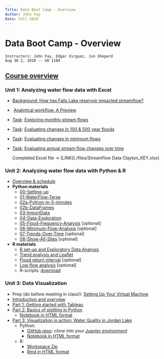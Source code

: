 ```yaml
---
Title: Data Boot Camp - Overview
Author: John Fay 
Date: Fall 2019
---
```


# Data Boot Camp - Overview

```
Instructors: John Fay, Edgar Virguez, Jun Shepard
Aug 30 2, 2019 -- GH 1104
```

## [Course overview](./README.html)



### Unit 1: Analyzing water flow data with Excel

* [Background: How has Falls Lake reservoir impacted streamflow?](./10_Streamflow_Intro.html#header-n4)

*  [Analytical workflow: A Preview](./10_Streamflow_Intro.html#header-n14)

* <u>Task</u>: [Exploring monthly stream flows](./Streamflow_Task1.html)

* <u>Task</u>: [Evaluating changes in 100 & 500 year floods](./Streamflow_Task2.html)

* <u>Task</u>: [Evaluating changes in minimum flows](./Streamflow_Task3.html)

* <u>Task:</u> [Evaluating annual stream flow changes over time](./Streamflow_Task4.html)

  Completed Excel file -> [LINK](./files/Streamflow Data Clayton_KEY.xlsx)



### Unit 2: Analyzing water flow data with Python & R

* [Overview & schedule](./Unit2_Schedule.html)
* **Python materials**
  * [00-Setting-up](./python2/00-Setting-up.html)
  * [01-WaterFlow-Terse](./python2/01-WaterFlow-Terse.html)
  * [02a-Python-in-5-minutes](./python2/02a-Python-in-5-minutes.html)
  * [02b-DataFrames](./python2/02b-DataFrames.html)
  * [03-ImportData](./python2/03-ImportData.html)
  * [04-Data-Exploration](./python2/04-Data-Exploration.html)
  * [05-Flood-Frequency-Analysis](./python2/05-Flood-Frequency-Analysis.html) [optional]
  * [06-Minimum-Flow-Analysis](./python2/06-Minimum-Flow-Analysis.html) [optional]
  * [07-Trends-Over-Time](./python2/07-Trends-Over-Time.html) [optional]
  * [08-Show-All-Sites](./python2/08-Show-All-Sites.html) [optional]
* **R materials**
  * [R set-up and Exploratory Data Analysis](./r/LoadStreamflowDescription.html)
  * [Trend analysis and Leaflet](./r/MannKendall_Description.html)
  * [Flood return interval](./r/Flood_RI_Description.html) [optional]
  * [Low flow analysis](./r/LowFlowDescription.html) [optional]
  * R-scripts: [download](./r/RCran.zip)



### Unit 3: Data Visualization
* Prep (do before meeting in class!): [Setting Up Your Virtual Machine](./SettingUp_YourVirtualMachine.html)
* [Introduction and overview](Unit3_Intro.html)
* [Part 1: Getting started with Tableau](./Unit3_Part1_Tableau.html)
* [Part 2: Basics of plotting in Python](./Unit3_Part2_Python.html)
  * [Notebook in HTML format](./python3/Visualization-in-Python.html)
* [Part 3: Visualization in action: Water Quality in Jordan Lake](./Unit3_Part3_WaterQualityTask.html)
  * Python: 
    * [GitHub repo](https://github.com/DataDevils/DataVis): *clone into your [Jupyter environment](https://vm-manage.oit.duke.edu/containers)*
    * [Notebook in HTML format](./python3/Total-Nitrogen.html)
  * R: 
    * [Workspace Zip](./files/rcran.zip) 
    * [Rmd in HTML format](./r3/TotalNitrogen.html)


